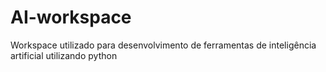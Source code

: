 # AI-workspace
Workspace utilizado para desenvolvimento de ferramentas de inteligência artificial utilizando python

